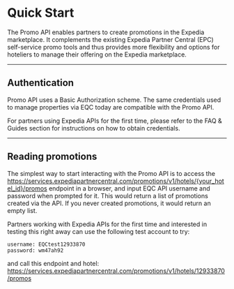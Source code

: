 # Quick Start
The Promo API enables partners to create promotions in the Expedia marketplace. It complements the existing Expedia Partner Central (EPC) self-service promo tools and thus provides more flexibility and options for hoteliers to manage their offering on the Expedia marketplace.

----

## Authentication
Promo API uses a Basic Authorization scheme. The same credentials used to manage properties via EQC today are compatible with the Promo API. 

For partners using Expedia APIs for the first time, please refer to the FAQ & Guides section for instructions on how to obtain credentials.

----

## Reading promotions
The simplest way to start interacting with the Promo API is to access the 
<https://services.expediapartnercentral.com/promotions/v1/hotels/{your_hotel_id}/promos> endpoint in a browser, and input EQC API username and password when prompted for it. This would return a list of promotions created via the API. If you never created promotions, it would return an empty list.

Partners working with Expedia APIs for the first time and interested in testing this right away can use the following test account to try:
```
username: EQCtest12933870
password: wm47ah92
```
and call this endpoint and hotel: https://services.expediapartnercentral.com/promotions/v1/hotels/12933870/promos
